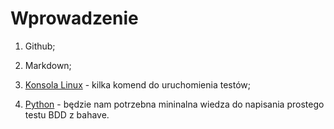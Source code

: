 # Wprowadzenie

1. Github;

2. Markdown;

3. [Konsola Linux](https://github.com/wojciech11/se_software_build_automation_tools/blob/master/00_intro/README_pl.md) - kilka komend do uruchomienia testów;

4. [Python](python.md) - będzie nam potrzebna mininalna wiedza do napisania prostego testu BDD z bahave.
